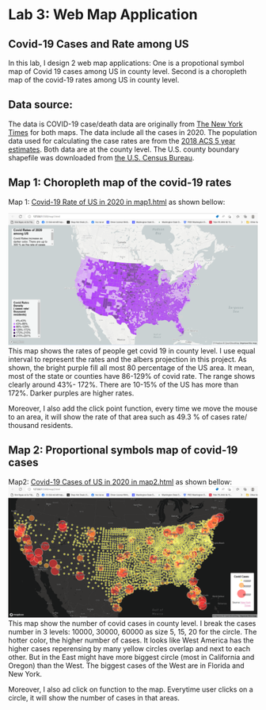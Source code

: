 # Lab 3: Web Map Application
## Covid-19 Cases and Rate among US
In this lab, I design 2 web map applications: One is a propotional symbol map of Covid 19 cases among US in county level. Second is a choropleth map of the covid-19 rates among US in county level.

## Data source:
The data is COVID-19 case/death data are originally from [The New York Times](https://github.com/nytimes/covid-19-data/blob/43d32dde2f87bd4dafbb7d23f5d9e878124018b8/live/us-counties.csv) for both maps. The data include all the cases in 2020. The population data used for calculating the case rates are from the [2018 ACS 5 year estimates](https://data.census.gov/cedsci/table?g=0100000US.050000&d=ACS%205-Year%20Estimates%20Data%20Profiles&tid=ACSDP5Y2018.DP05&hidePreview=true). Both data are at the county level. The U.S. county boundary shapefile was downloaded from [the U.S. Census Bureau](https://www.census.gov/geographies/mapping-files/time-series/geo/carto-boundary-file.html).

## Map 1: Choropleth map of the covid-19 rates
Map 1: [Covid-19 Rate of US in 2020 in map1.html](http://127.0.0.1:5500/map1.html) as shown bellow:

![](img/map1.png)
This map shows the rates of people get covid 19 in county level. I use equal interval to represent the rates and the albers projection in this project. As shown, the bright purple fill all most 80 percentage of the US area. It mean, most of the state or counties have 86-129% of covid rate. The range shows clearly around 43%- 172%. There are 10-15% of the US has more than 172%. Darker purples are higher rates. 

Moreover, I also add the click point function, every time we move the mouse to an area, it will show the rate of that area such as 49.3 % of cases rate/ thousand residents. 

## Map 2: Proportional symbols map of covid-19 cases
Map2: [Covid-19 Cases of US in 2020 in map2.html](http://127.0.0.1:5500/map2.html) as shown bellow:
![](img/map2.png)
This map show the number of covid cases in county level. I break the cases number in 3 levels: 10000, 30000, 60000 as size 5, 15, 20 for the circle. The hotter color, the higher number of cases. It looks like West America has the higher cases reperensing by many yellow circles overlap and next to each other. But in the East might have more biggest circle (most in California and Oregon) than the West. The biggest cases of the West are in Florida and New York.

Moreover, I also ad click on function to the map. Everytime user clicks on a circle, it will show the number of cases in that areas.